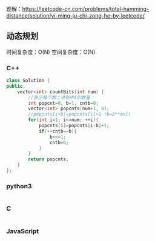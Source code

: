 题解：https://leetcode-cn.com/problems/total-hamming-distance/solution/yi-ming-ju-chi-zong-he-by-leetcode/
## 动态规划
时间复杂度：O(N)
空间复杂度：O(N)
### C++
```C++
class Solution {
public:
    vector<int> countBits(int num) {
        //表示每个数二进制中1的数量
        int popcnt=0, b=1, cntb=0;
        vector<int> popcnts(num+1, 0);
        //popcnts[i+b]=popcnts[i]+1 (b=2**m>i)
        for(int i=1; i<=num; ++i){
            popcnts[i]=popcnts[i-b]+1;
            if(++cntb==b){
                b<<=1;
                cntb=0;
            }
        }
        return popcnts;
    }
};
```
### python3
```python

```
### C
```C++

```
### JavaScript
```javascript

```

